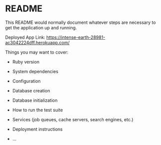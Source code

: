 # README

This README would normally document whatever steps are necessary to get the
application up and running.

Deployed App Link: https://intense-earth-28981-ac3042224dff.herokuapp.com/

Things you may want to cover:

* Ruby version

* System dependencies

* Configuration

* Database creation

* Database initialization

* How to run the test suite

* Services (job queues, cache servers, search engines, etc.)

* Deployment instructions

* ...
